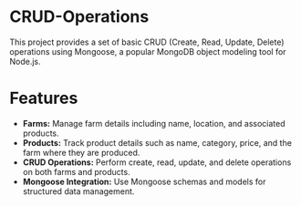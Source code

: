 # CRUD-Operations

This project provides a set of basic CRUD (Create, Read, Update, Delete) operations using Mongoose, a popular MongoDB object modeling tool for Node.js.

# Features

* **Farms:** Manage farm details including name, location, and associated products.
* **Products:** Track product details such as name, category, price, and the farm where they are produced.
* **CRUD Operations:** Perform create, read, update, and delete operations on both farms and products.
* **Mongoose Integration:** Use Mongoose schemas and models for structured data management.

